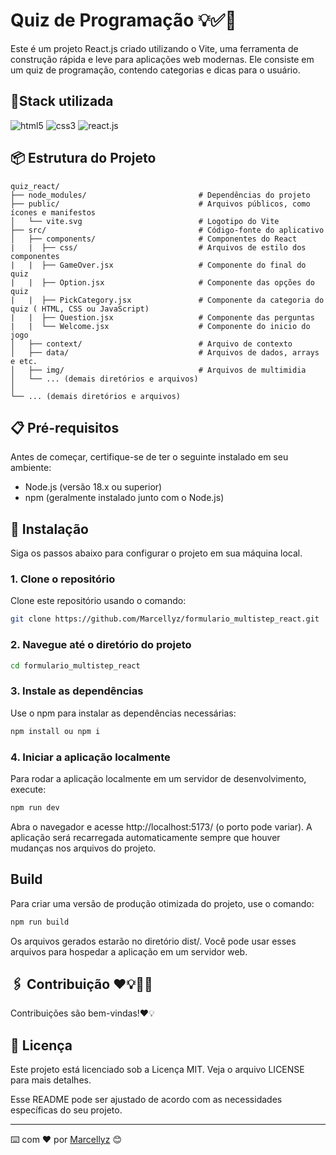 # Quiz de Programação 💡✅🚀

Este é um projeto React.js criado utilizando o Vite, uma ferramenta de construção rápida e leve para aplicações web modernas. Ele consiste em um quiz de programação, contendo categorias e dicas para o usuário.

## 📍Stack utilizada

<div> 
  
  <img align="inline_block" alt="html5" src="https://img.shields.io/badge/HTML5-E34F26?style=for-the-badge&logo=html5&logoColor=white"/>
  <img align="inline_block" alt="css3" src="https://img.shields.io/badge/CSS3-1572B6?style=for-the-badge&logo=css3&logoColor=white"/>
  <img align="inline_block" alt="react.js" src="https://img.shields.io/badge/React-20232A?style=for-the-badge&logo=react&logoColor=61DAFB"/>
</div>

## 📦 Estrutura do Projeto

```
quiz_react/
├── node_modules/                         # Dependências do projeto
├── public/                               # Arquivos públicos, como ícones e manifestos
│   └── vite.svg                          # Logotipo do Vite
├── src/                                  # Código-fonte do aplicativo             
│   ├── components/                       # Componentes do React
|   |  ├── css/                           # Arquivos de estilo dos componentes
|   |  ├── GameOver.jsx                   # Componente do final do quiz
|   |  ├── Option.jsx                     # Componente das opções do quiz
|   |  ├── PickCategory.jsx               # Componente da categoria do quiz ( HTML, CSS ou JavaScript)
|   |  ├── Question.jsx                   # Componente das perguntas
|   |  └── Welcome.jsx                    # Componente do inicio do jogo
│   ├── context/                          # Arquivo de contexto
│   ├── data/                             # Arquivos de dados, arrays e etc.
│   ├── img/                              # Arquivos de multimidia
│   └── ... (demais diretórios e arquivos)
│   
└── ... (demais diretórios e arquivos)
```

##  📋 Pré-requisitos

Antes de começar, certifique-se de ter o seguinte instalado em seu ambiente:

- Node.js (versão 18.x ou superior)
- npm (geralmente instalado junto com o Node.js)

## 🔧 Instalação

Siga os passos abaixo para configurar o projeto em sua máquina local.
### 1. Clone o repositório

Clone este repositório usando o comando:

```bash
git clone https://github.com/Marcellyz/formulario_multistep_react.git
```
### 2. Navegue até o diretório do projeto

```bash
cd formulario_multistep_react
````

### 3. Instale as dependências

Use o npm para instalar as dependências necessárias:

```bash
npm install ou npm i
````

### 4. Iniciar a aplicação localmente

Para rodar a aplicação localmente em um servidor de desenvolvimento, execute:

```bash
npm run dev
```

Abra o navegador e acesse http://localhost:5173/ (o porto pode variar). A aplicação será recarregada automaticamente sempre que houver mudanças nos arquivos do projeto.


## Build

Para criar uma versão de produção otimizada do projeto, use o comando:

```bash
npm run build
````

Os arquivos gerados estarão no diretório dist/. Você pode usar esses arquivos para hospedar a aplicação em um servidor web.

## 🖇️ Contribuição ❤️💡📝🤩

Contribuições são bem-vindas!❤️💡




## 📄 Licença

Este projeto está licenciado sob a Licença MIT. Veja o arquivo LICENSE para mais detalhes.

Esse README pode ser ajustado de acordo com as necessidades específicas do seu projeto.

---
⌨️ com ❤️ por [Marcellyz](https://gist.github.com/Marcellyz) 😊
